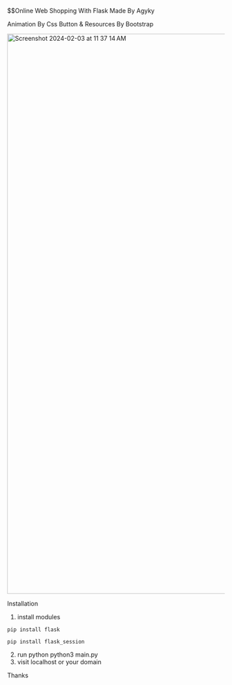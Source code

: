 $$Online Web Shopping With Flask
Made By Agyky

Animation By Css
Button & Resources By Bootstrap

<img width="1295" alt="Screenshot 2024-02-03 at 11 37 14 AM" src="https://github.com/Vladimir-Agyky/OnlineWebShoppingMall/assets/85668871/6e469f39-037c-4f55-b43a-9eebb16beea1">


Installation
1. install modules <br>
```
pip install flask
```
```
pip install flask_session
```
2. run python
python3 main.py
3. visit localhost or your domain
   
Thanks
